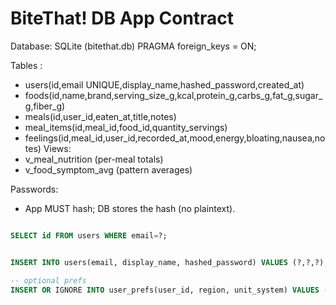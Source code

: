 # BiteThat! DB App Contract 

Database: SQLite (bitethat.db)
PRAGMA foreign_keys = ON;

Tables :
- users(id,email UNIQUE,display_name,hashed_password,created_at)
- foods(id,name,brand,serving_size_g,kcal,protein_g,carbs_g,fat_g,sugar_g,fiber_g)
- meals(id,user_id,eaten_at,title,notes)
- meal_items(id,meal_id,food_id,quantity_servings)
- feelings(id,meal_id,user_id,recorded_at,mood,energy,bloating,nausea,notes)
Views:
- v_meal_nutrition  (per-meal totals)
- v_food_symptom_avg (pattern averages)

Passwords:
- App MUST hash; DB stores the hash (no plaintext).


```sql

SELECT id FROM users WHERE email=?;


INSERT INTO users(email, display_name, hashed_password) VALUES (?,?,?);

-- optional prefs
INSERT OR IGNORE INTO user_prefs(user_id, region, unit_system) VALUES (?, 'US', 'metric');

